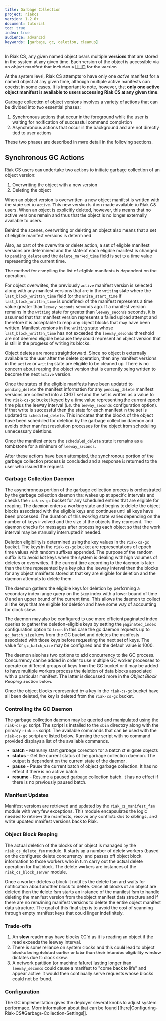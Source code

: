 ```yaml
---
title: Garbage Collection
project: riakcs
version: 1.2.0+
document: tutorial
toc: true
index: true
audience: advanced
keywords: [garbage, gc, deletion, cleanup]
---
```


In Riak CS, any given named object bears multiple **versions** that are
stored in the system at any given time. Each version of the object is
accessible via an object manifest that includes a
[UUID](http://en.wikipedia.org/wiki/Universally_unique_identifier) for
the version.

At the system level, Riak CS attempts to have only one
_active_ manifest for a named object at any given time, although
multiple active manifests can coexist in some cases. It is important to 
note, however, that **only one active object manifest is available to
users accessing Riak CS at any given time**.

Garbage collection of object versions involves a variety of actions that
can be divided into two essential phases:

1. Synchronous actions that occur in the foreground while the user is waiting for notification of successful command completion
2. Asynchronous actions that occur in the background and are not directly tied to user actions

These two phases are described in more detail in the following sections.

## Synchronous GC Actions

Riak CS users can undertake two actions to initiate garbage collection
of an object version:

1. Overwriting the object with a new version
2. Deleting the object

When an object version is overwritten, a new object manifest is written
with the state set to `active`. This new version is then made available
to Riak CS users. When an object is explicitly deleted, however, this 
means that no active versions remain and thus that the object is no
longer externally available to users.

Behind the scenes, overwriting or deleting an object also means that a
set of eligible manifest versions is determined 

Also, as part of the overwrite or delete action, a set of eligible
manifest versions are determined and the state of each eligible
manifest is changed to `pending_delete` and the `delete_marked_time`
field is set to a time value representing the current time.

The method for compiling the list of eligible manifests is dependent
on the operation.

For object overwrites, the previously `active` manifest version is
selected along with any manifest versions that are in the `writing`
state where the `last_block_written_time` field (or the
`write_start_time` if `last_block_written_time` is undefined) of the
manifest represents a time value greater than `leeway_seconds` seconds
ago. If a manifest version remains in the `writing` state for greater
than `leeway_seconds` seconds, it is assumed that that manifest
version represents a failed upload attempt and therefore it is
acceptable to reap any object blocks that may have been
written. Manifest versions in the `writing` state whose
`last_block_written_time` has not exceeded the `leeway_seconds`
threshold are not deemed eligible because they could represent an
object version that is still in the progress of writing its blocks.

Object deletes are more straightforward. Since no object is externally
available to the user after the delete operation, then any manifest
versions in the `active` or `writing` state are eligible to be
cleaned up. There is no concern about reaping the object version
that is currently being written to become the next `active` version.

Once the states of the eligible manifests have been updated to
`pending_delete` the manifest information for any `pending_delete`
manifest versions are collected into a CRDT set and the set is written
as a value to the `riak-cs-gc` bucket keyed by a time value
representing the current epoch time plus the leeway interval (*i.e.*
the `leeway_seconds` configuration option). If that write is
successful then the state for each manifest in the set is updated to
`scheduled_delete`. This indicates that the blocks of the object have
been scheduled for deletion by the garbage collection daemon and
avoids other manifest resolution processes for the object from
scheduling unnecessary deletions.

Once the manifest enters the `scheduled_delete` state it remains as a
tombstone for a minimum of `leeway_seconds`.

After these actions have been attempted, the synchronous portion of the
garbage collection process is concluded and a response is returned to the
user who issued the request.

### Garbage Collection Daemon

The asynchronous portion of the garbage collection process is
orchestrated by the garbage collection daemon that wakes up at
specific intervals and checks the `riak-cs-gc` bucket for any
scheduled entries that are eligible for reaping. The daemon enters a
*working* state and begins to delete the object blocks associated with
the eligible keys and continues until all keys have been
processed. The duration of this *working* state varies depending on
the number of keys involved and the size of the objects they
represent. The daemon checks for messages after processing each object
so that the work interval may be manually interrupted if needed.

Deletion eligibility is determined using the key values in the
`riak-cs-gc` bucket. The keys in the `riak-cs-gc` bucket are
representations of epoch time values with random suffixes
appended. The purpose of the random suffix is to avoid hot keys when
the system is dealing with high volumes of deletes or overwrites. If
the current time according to the daemon is later than the time
represented by a key plus the leeway interval then the blocks for any
object manifests stored at that key are eligible for deletion and the
daemon attempts to delete them.

The daemon gathers the eligible keys for deletion by performing a
secondary index range query on the `$key` index with a lower bound of
time *0* and an upper bound of the current time. This allows the
daemon to collect all the keys that are eligible for deletion and have
some way of accounting for clock skew.

The daemon may also be configured to use more efficient paginated
index queries to gather the deletion-eligible keys by setting the
`paginated_index` configuration option to `true`. In this case the gc
daemon requests up to `gc_batch_size` keys from the GC bucket and
deletes the manifests associated with those keys before requesting the
next set of keys. The value for `gc_batch_size` may be configured and
the default value is 1000.

The daemon also has two options to add concurrency to the GC
process. Concurrency can be added in order to use multiple GC worker
processes to operate on different groups of keys from the GC bucket or
it may be added to have multiple workers process the deletion of data
blocks associated with a particular manifest. The latter is discussed
more in the *Object Block Reaping* section below.

Once the object blocks represented by a key in the `riak-cs-gc` bucket
have all been deleted, the key is deleted from the `riak-cs-gc` bucket.

### Controlling the GC Daemon

The garbage collection daemon may be queried and manipulated using the
`riak-cs-gc` script. The script is installed to the `sbin` directory
along with the primary `riak-cs` script. The available commands that can
be used with the `riak-cs-gc` script are listed below. Running the script
with no command provided displays a list of the available commands.

* **batch** - Manually start garbage collection for a batch of
    eligible objects
* **status** - Get the current status of the garbage collection
    daemon. The output is dependent on the current state of the
    daemon.
* **pause** - Pause the current batch of object garbage collection. It
    has no effect if there is no active batch.
* **resume** - Resume a paused garbage collection batch. It has no
    effect if there is no previously paused batch.

### Manifest Updates

Manifest versions are retrieved and updated by the
`riak_cs_manifest_fsm` module with very few exceptions. This module
encapsulates the logic needed to retrieve the manifests, resolve any
conflicts due to siblings, and write updated manifest versions back to
Riak.

### Object Block Reaping

The actual deletion of the blocks of an object is managed by the
`riak_cs_delete_fsm` module. It starts up a number of delete workers
(based on the configured delete concurrency) and passes off object
block information to those workers who in turn carry out the actual
delete operation for that block. The delete workers are instances of
the `riak_cs_block_server` module.

Once a worker deletes a block it notifies the delete fsm and waits for
notification about another block to delete.  Once all blocks of an
object are deleted then the delete fsm starts an instance of the
manifest fsm to handle deleting the manifest version from the object
manifest data structure and if there are no remaining manifest
versions to delete the entire object manifest data structure. The goal
of this final step is to avoid the cost of scanning through empty
manifest keys that could linger indefinitely.

### Trade-offs

1. An **slow** reader may have blocks GC'd as it is reading an
object if the read exceeds the leeway interval.
1. There is some reliance on system clocks and this could lead to object
blocks being deleted earlier or later than their intended eligibility window
dictates due to clock skew.
1. A network partition (or machine failure) lasting longer than
`leeway_seconds` could cause a manifest to "come back to life"
and appear active, it would then continually serve requests whose
blocks could not be found.

### Configuration

The GC implementation gives the deployer several knobs to adjust
system performace.  More information about that can be found
[[here|Configuring-Riak-CS#Garbage-Collection-Settings]].

